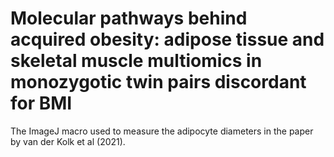 # Molecular pathways behind acquired obesity: adipose tissue and skeletal muscle multiomics in monozygotic twin pairs discordant for BMI

The ImageJ macro used to measure the adipocyte diameters in the paper by van der Kolk et al (2021). 
